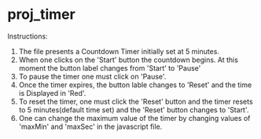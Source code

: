 # proj_timer

Instructions:

1. The file presents a Countdown Timer initially set at 5 minutes.
2. When one clicks on the 'Start' button the countdown begins. At this moment the button label changes from 'Start' to 'Pause'
3. To pause the timer one must click on 'Pause'.
4. Once the timer expires, the button lable changes to 'Reset' and the time is Displayed in 'Red'.
5. To reset the timer, one must click the 'Reset' button and the timer resets to 5 minutes(default time set) and the 'Reset' button changes to 'Start'.
6. One can change the maximum value of the timer by changing values of 'maxMin' and 'maxSec' in the javascript file.
